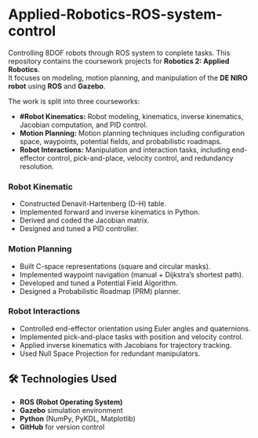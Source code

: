 # Applied-Robotics-ROS-system-control
Controlling 8DOF robots through ROS system to conplete tasks.
This repository contains the coursework projects for **Robotics 2: Applied Robotics**.  
It focuses on modeling, motion planning, and manipulation of the **DE NIRO robot** using **ROS** and **Gazebo**.  

The work is split into three courseworks:  
- **#Robot Kinematics:** Robot modeling, kinematics, inverse kinematics, Jacobian computation, and PID control.  
- **Motion Planning:** Motion planning techniques including configuration space, waypoints, potential fields, and probabilistic roadmaps.  
- **Robot Interactions:** Manipulation and interaction tasks, including end-effector control, pick-and-place, velocity control, and redundancy resolution.  

### Robot Kinematic 
- Constructed Denavit-Hartenberg (D-H) table.  
- Implemented forward and inverse kinematics in Python.  
- Derived and coded the Jacobian matrix.  
- Designed and tuned a PID controller.  

### Motion Planning  
- Built C-space representations (square and circular masks).  
- Implemented waypoint navigation (manual + Dijkstra’s shortest path).  
- Developed and tuned a Potential Field Algorithm.  
- Designed a Probabilistic Roadmap (PRM) planner.  

### Robot Interactions 
- Controlled end-effector orientation using Euler angles and quaternions.  
- Implemented pick-and-place tasks with position and velocity control.  
- Applied inverse kinematics with Jacobians for trajectory tracking.  
- Used Null Space Projection for redundant manipulators.  

## 🛠️ Technologies Used  
- **ROS (Robot Operating System)**  
- **Gazebo** simulation environment  
- **Python** (NumPy, PyKDL, Matplotlib)  
- **GitHub** for version control  


